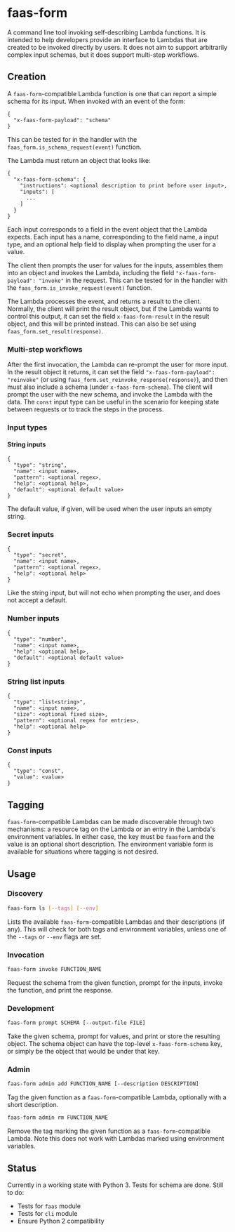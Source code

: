 # faas-form

A command line tool invoking self-describing Lambda functions. It is intended to help developers provide an interface to Lambdas that are created to be invoked directly by users. It does not aim to support arbitrarily complex input schemas, but it does support multi-step workflows.

## Creation

A `faas-form`-compatible Lambda function is one that can report a simple schema for its input. When invoked with an event of the form:

```
{
  "x-faas-form-payload": "schema"
}
```

This can be tested for in the handler with the `faas_form.is_schema_request(event)` function.

The Lambda must return an object that looks like:

```
{
  "x-faas-form-schema": {
    "instructions": <optional description to print before user input>,
    "inputs": [
      ...
    ]
  }
}
```

Each input corresponds to a field in the event object that the Lambda expects. Each input has a name, corresponding to the field name, a input type, and an optional help field to display when prompting the user for a value.

The client then prompts the user for values for the inputs, assembles them into an object and invokes the Lambda, including the field `"x-faas-form-payload": "invoke"` in the request. This can be tested for in the handler with the `faas_form.is_invoke_request(event)` function.

The Lambda processes the event, and returns a result to the client. Normally, the client will print the result object, but if the Lambda wants to control this output, it can set the field `x-faas-form-result` in the result object, and this will be printed instead. This can also be set using `faas_form.set_result(response)`.

### Multi-step workflows

After the first invocation, the Lambda can re-prompt the user for more input. In the result object it returns, it can set the field `"x-faas-form-payload": "reinvoke"` (or using `faas_form.set_reinvoke_response(response)`), and then must also include a schema (under `x-faas-form-schema`). The client will prompt the user with the new schema, and invoke the Lambda with the data. The `const` input type can be useful in the scenario for keeping state between requests or to track the steps in the process.

### Input types

#### String inputs
```
{
  "type": "string",
  "name": <input name>,
  "pattern": <optional regex>,
  "help": <optional help>,
  "default": <optional default value>
}
```
The default value, if given, will be used when the user inputs an empty string.

### Secret inputs
```
{
  "type": "secret",
  "name": <input name>,
  "pattern": <optional regex>,
  "help": <optional help>
}
```
Like the string input, but will not echo when prompting the user, and does not accept a default.

### Number inputs
```
{
  "type": "number",
  "name": <input name>,
  "help": <optional help>,
  "default": <optional default value>
}
```

### String list inputs
```
{
  "type": "list<string>",
  "name": <input name>,
  "size": <optional fixed size>,
  "pattern": <optional regex for entries>,
  "help": <optional help>
}
```

### Const inputs
```
{
  "type": "const",
  "value": <value>
}
```

## Tagging

`faas-form`-compatible Lambdas can be made discoverable through two mechanisms: a resource tag on the Lambda or an entry in the Lambda's environment variables. In either case, the key must be `faasform` and the value is an optional short description. The environment variable form is available for situations where tagging is not desired.

## Usage

### Discovery

```bash
faas-form ls [--tags] [--env]
```

Lists the available `faas-form`-compatible Lambdas and their descriptions (if any). This will check for both tags and environment variables, unless one of the `--tags` or `--env` flags are set.

### Invocation

```bash
faas-form invoke FUNCTION_NAME
```

Request the schema from the given function, prompt for the inputs, invoke the function, and print the response.

### Development

```bash
faas-form prompt SCHEMA [--output-file FILE]
```

Take the given schema, prompt for values, and print or store the resulting object. The schema object can have the top-level `x-faas-form-schema` key, or simply be the object that would be under that key.

### Admin

```bash
faas-form admin add FUNCTION_NAME [--description DESCRIPTION]
```

Tag the given function as a `faas-form`-compatible Lambda, optionally with a short description.


```bash
faas-form admin rm FUNCTION_NAME
```

Remove the tag marking the given function as a `faas-form`-compatible Lambda. Note this does not work with Lambdas marked using environment variables.

## Status

Currently in a working state with Python 3. Tests for schema are done. Still to do:

* Tests for `faas` module
* Tests for `cli` module
* Ensure Python 2 compatibility
